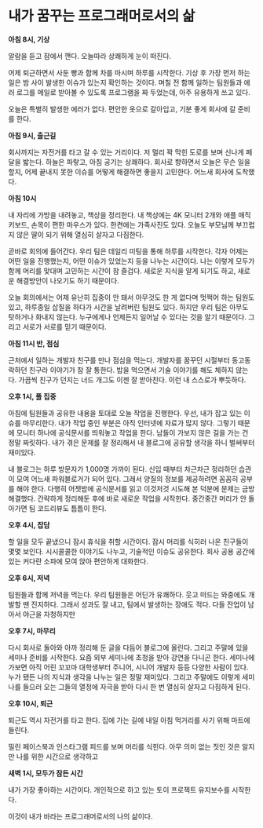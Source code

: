 # 내가 꿈꾸는 프로그래머로서의 삶

**아침 8시, 기상**

알람을 듣고 잠에서 깬다. 오늘따라 상쾌하게 눈이 떠진다.

어제 퇴근하면서 사둔 빵과 함께 차를 마시며 하루를 시작한다. 기상 후 가장 먼저 하는 일은 밤 사이 발생한 이슈가 있는지 확인하는 것이다. 며칠 전 함께 일하는 팀원들과 에러 로그를 메일로 받아볼 수 있도록 프로그램을 짜 두었는데, 아주 유용하게 쓰고 있다.

오늘은 특별히 발생한 에러가 없다. 편안한 옷으로 갈아입고, 기분 좋게 회사에 갈 준비를 한다.



**아침 9시, 출근길**

회사까지는 자전거를 타고 갈 수 있는 거리이다. 저 멀리 꽉 막힌 도로를 보며 신나게 페달을 밟는다. 하늘은 파랗고, 아침 공기는 상쾌하다. 회사로 향하면서 오늘은 무슨 일을 할지, 어제 끝내지 못한 이슈를 어떻게 해결하면 좋을지 고민한다. 어느새 회사에 도착했다.



**아침 10시**

내 자리에 가방을 내려놓고, 책상을 정리한다. 내 책상에는 4K 모니터 2개와 애플 매직 키보드, 손목이 편한 마우스가 있다. 한켠에는 가족사진도 있다. 오늘도 부모님께 부끄럽지 않은 딸이 되기 위해 열심히 살자고 다짐한다.

곧바로 회의에 들어간다. 우리 팀은 데일리 미팅을 통해 하루를 시작한다. 각자 어제는 어떤 일을 진행했는지, 어떤 이슈가 있었는지 등을 나누는 시간이다. 나는 이렇게 모두가 함께 머리를 맞대며 고민하는 시간이 참 즐겁다. 새로운 지식을 알게 되기도 하고, 새로운 해결방안이 나오기도 하기 때문이다.

오늘 회의에서는 어제 유난히 집중이 안 돼서 아무것도 한 게 없다며 멋쩍어 하는 팀원도 있고, 하루종일 삽질을 하다가 시간을 날려버린 팀원도 있다. 하지만 우리 팀은 아무도 탓하거나 화내지 않는다. 누구에게나 언제든지 일어날 수 있다는 것을 알기 때문이다. 그리고 서로가 서로를 믿기 때문이다.



**아침 11시 반, 점심**

근처에서 일하는 개발자 친구를 만나 점심을 먹는다. 개발자를 꿈꾸던 시절부터 동고동락하던 친구라 이야기가 참 잘 통한다. 밥을 먹으면서 기술 이야기를 해도 체하지 않는다. 가끔씩 친구가 던지는 너드 개그도 이젠 잘 받아친다. 이런 내 스스로가 뿌듯하다.



**오후 1시, 풀 집중**

아침에 팀원들과 공유한 내용을 토대로 오늘 작업을 진행한다. 우선, 내가 잡고 있는 이슈를 마무리한다. 내가 작업 중인 부분은 아직 인터넷에 자료가 많지 않다. 그렇기 때문에 모니터 하나에 공식문서를 띄워놓고 작업을 한다. 남들이 가보지 않은 길을 가는 건 정말 짜릿하다. 내가 겪은 문제를 잘 정리해서 내 블로그에 공유할 생각을 하니 벌써부터 재미있다.

내 블로그는 하루 방문자가 1,000명 가까이 된다. 신입 때부터 차근차근 정리하던 습관이 모여 어느새 파워블로거가 되어 있다. 그래서 양질의 정보를 제공하려면 꼼꼼히 공부를 해야 한다. 다행히 어젯밤에 공식문서를 읽고 이것저것 시도해 본 덕분에 문제는 금방 해결했다. 간략하게 정리해둔 후에 바로 새로운 작업을 시작한다. 중간중간 머리가 안 돌아가면 팀 코드리뷰도 틈틈이 한다. 



**오후 4시, 잡담**

할 일을 모두 끝냈으니 잠시 휴식을 취할 시간이다. 잠시 머리를 식히러 나온 친구들이 몇몇 보인다. 시시콜콜한 이야기도 나누고, 기술적인 이슈도 공유한다. 회사 공용 공간에 있는 커다란 소파에 모여 앉아 편안하게 대화한다. 



**오후 6시, 저녁**

팀원들과 함께 저녁을 먹는다. 우리 팀원들은 어딘가 유쾌하다. 웃고 떠드는 와중에도 개발할 땐 진지하다. 그래서 성과도 잘 내고, 팀에서 발생하는 장애도 적다. 다들 잔업이 남아서 야근을 자청하지만 



**오후 7시, 마무리**

다시 회사로 돌아와 아까 정리해 둔 글을 다듬어 블로그에 올린다. 그리고 주말에 있을 세미나 준비를 시작한다. 요즘 외부 세미나에 초청을 받아 강연을 다니곤 한다. 세미나에 가보면 아직 어린 꼬꼬마 대학생부터 주니어, 시니어 개발자 등등 다양한 사람이 있다. 누가 됐든 나의 지식과 생각을 나누는 일은 정말 재미있다. 그리고 주말에도 이렇게 세미나를 들으러 오는 그들의 열정에 자극을 받아 다시 한 번 열심히 살자고 다짐하게 된다.



**오후 10시, 퇴근**

퇴근도 역시 자전거를 타고 한다. 집에 가는 길에 내일 아침 먹거리를 사기 위해 마트에 들린다. 

밀린 페이스북과 인스타그램 피드를 보며 머리를 식힌다. 아무 의미 없는 짓인 것은 알지만 나를 위한 시간으로 생각하고



**새벽 1시, 모두가 잠든 시간**

내가 가장 좋아하는 시간이다. 개인적으로 하고 있는 토이 프로젝트 유지보수를 시작한다. 



이것이 내가 바라는 프로그래머로서의 나의 삶이다. 